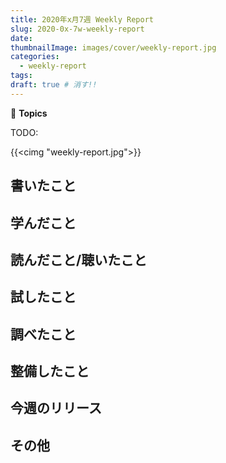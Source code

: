 ```yaml
---
title: 2020年x月7週 Weekly Report
slug: 2020-0x-7w-weekly-report
date: 
thumbnailImage: images/cover/weekly-report.jpg
categories:
  - weekly-report
tags:
draft: true # 消す!!
---
```


📰 **Topics**

TODO:

<!--more-->

{{<cimg "weekly-report.jpg">}}

<!--toc-->


書いたこと
----------


学んだこと
----------


読んだこと/聴いたこと
---------------------


試したこと
----------


調べたこと
----------


整備したこと
------------


今週のリリース
--------------


その他
------
